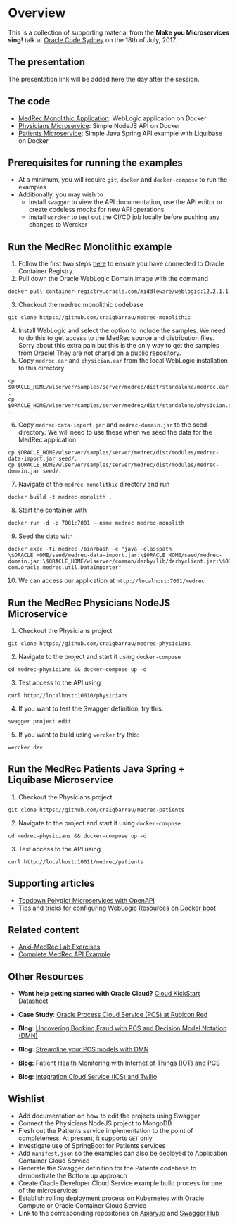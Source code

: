 # Overview

This is a collection of supporting material from the **Make you Microservices sing!** talk at [Oracle Code Sydney](https://developer.oracle.com/code/sydney) on the 18th of July, 2017.

## The presentation

The presentation link will be added here the day after the session.

## The code

* [MedRec Monolithic Application](https://github.com/craigbarrau/medrec-monolith): WebLogic application on Docker
* [Physicians Microservice](https://github.com/craigbarrau/medrec-physicians): Simple NodeJS API on Docker
* [Patients Microservice](https://github.com/craigbarrau/medrec-patients): Simple Java Spring API example with Liquibase on Docker

## Prerequisites for running the examples

* At a minimum, you will require `git`, `docker` and `docker-compose` to run the examples
* Additionally, you may wish to 
  * install `swagger` to view the API documentation, use the API editor or create codeless mocks for new API operations
  * install `wercker` to test out the CI/CD job locally before pushing any changes to Wercker

## Run the MedRec Monolithic example

1. Follow the first two steps [here](http://blog.rubiconred.com/a-first-look-at-the-oracle-container-registry/) to ensure you have connected to Oracle Container Registry.
2. Pull down the Oracle WebLogic Domain image with the command 
```
docker pull container-registry.oracle.com/middleware/weblogic:12.2.1.1
```
3. Checkout the medrec monolithic codebase
```
git clone https://github.com/craigbarrau/medrec-monolithic
```
4. Install WebLogic and select the option to include the samples. We need to do this to get access to the MedRec source and distribution files. Sorry about this extra pain but this is the only way to get the samples from Oracle! They are not shared on a public repository.
5. Copy `medrec.ear` and `physician.ear` from the local WebLogic installation to this directory
```
cp $ORACLE_HOME/wlserver/samples/server/medrec/dist/standalone/medrec.ear .
cp $ORACLE_HOME/wlserver/samples/server/medrec/dist/standalone/physician.ear .
```
6. Copy `medrec-data-import.jar` and `medrec-domain.jar` to the seed directory. We will need to use these when we seed the data for the MedRec application
```
cp $ORACLE_HOME/wlserver/samples/server/medrec/dist/modules/medrec-data-import.jar seed/.
cp $ORACLE_HOME/wlserver/samples/server/medrec/dist/modules/medrec-domain.jar seed/.
```
7. Navigate ot the `medrec-monolithic` directory and run 
```
docker build -t medrec-monolith .
```
8. Start the container with
```
docker run -d -p 7001:7001 --name medrec medrec-monolith 
```
9. Seed the data with
```
docker exec -ti medrec /bin/bash -c "java -classpath \$ORACLE_HOME/seed/medrec-data-import.jar:\$ORACLE_HOME/seed/medrec-domain.jar:\$ORACLE_HOME/wlserver/common/derby/lib/derbyclient.jar:\$ORACLE_HOME/wlserver/server/lib/weblogic.jar com.oracle.medrec.util.DataImporter"
```
10. We can access our application at `http://localhost:7001/medrec`

## Run the MedRec Physicians NodeJS Microservice

1. Checkout the Physicians project
```
git clone https://github.com/craigbarrau/medrec-physicians
```
2. Navigate to the project and start it using `docker-compose`
```
cd medrec-physicians && docker-compose up –d
```
3. Test access to the API using
```
curl http://localhost:10010/physicians
```
4. If you want to test the Swagger definition, try this:
```
swagger project edit
```
5. If you want to build using `wercker` try this:
```
wercker dev
```

## Run the MedRec Patients Java Spring + Liquibase Microservice

1. Checkout the Physicians project
```
git clone https://github.com/craigbarrau/medrec-patients
```
2. Navigate to the project and start it using `docker-compose`
```
cd medrec-physicians && docker-compose up –d
```
3. Test access to the API using
```
curl http://localhost:10011/medrec/patients
```

## Supporting articles

* [Topdown Polyglot Microservices with OpenAPI](http://blog.rubiconred.com/topdown-polyglot-microservices-with-openapi/)
* [Tips and tricks for configuring WebLogic Resources on Docker boot](http://blog.rubiconred.com/tips-and-tricks-for-configuring-weblogic-resources-on-docker-boot)

## Related content

* [Anki-MedRec Lab Exercises](https://barackd222.github.io/)
* [Complete MedRec API Example](https://github.com/barackd222/ankimedrec-apis)

## Other Resources

* **Want help getting started with Oracle Cloud?** [Cloud KickStart Datasheet](https://www.rubiconred.com/resource/datasheet-cloud-kickstart/)

* **Case Study**: [Oracle Process Cloud Service (PCS) at Rubicon Red](https://www.rubiconred.com/resource/cs-rubicon-red-oracle-pcs/)

* **Blog:** [Uncovering Booking Fraud with PCS and Decision Model Notation (DMN)](http://blog.rubiconred.com/complex-decision-making-using-dmn-in-oracle-process-cloud-service/)

* **Blog:** [Streamline your PCS models with DMN](http://blog.rubiconred.com/working-with-decision-model-and-notation-in-oracle-process-cloud-service/)

* **Blog:** [Patient Health Monitoring with Internet of Things (IOT) and PCS](http://blog.rubiconred.com/iot-health-monitoring/)

* **Blog:** [Integration Cloud Service (ICS) and Twilio](http://blog.rubiconred.com/oracle-ics-and-twilio-publish-subscribe-integration-pattern/)


## Wishlist

* Add documentation on how to edit the projects using Swagger
* Connect the Physicians NodeJS project to MongoDB
* Flesh out the Patients service implementation to the point of completeness. At present, it supports `GET` only
* Investigate use of SpringBoot for Patients services
* Add `manifest.json` so the examples can also be deployed to Application Container Cloud Service
* Generate the Swagger definition for the Patients codebase to demonstrate the Bottom up approach
* Create Oracle Developer Cloud Service example build process for one of the microservices
* Establish rolling deployment process on Kubernetes with Oracle Compute or Oracle Container Cloud Service
* Link to the corresponding repositories on [Apiary.io](https://apiary.io) and [Swagger Hub](https://app.swaggerhub.com/)

